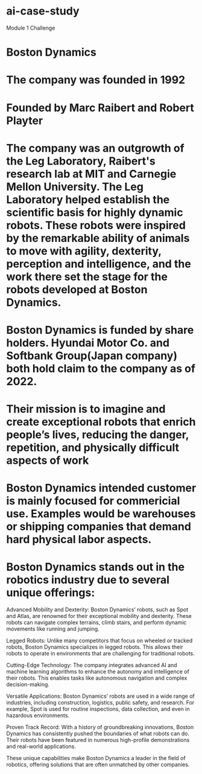 # ai-case-study
Module 1 Challenge
# Boston Dynamics
# The company was founded in 1992
# Founded by Marc Raibert and Robert Playter
# The company was an outgrowth of the Leg Laboratory, Raibert's research lab at MIT and Carnegie Mellon University. The Leg Laboratory helped establish the scientific basis for highly dynamic robots. These robots were inspired by the remarkable ability of animals to move with agility, dexterity, perception and intelligence, and the work there set the stage for the robots developed at Boston Dynamics.
# Boston Dynamics is funded by share holders. Hyundai Motor Co. and Softbank Group(Japan company) both hold claim to the company as of 2022.
# Their mission is to imagine and create exceptional robots that enrich people’s lives, reducing the danger, repetition, and physically difficult aspects of work
# Boston Dynamics intended customer is mainly focused for commericial use. Examples would be warehouses or shipping companies that demand hard physical labor aspects.
# Boston Dynamics stands out in the robotics industry due to several unique offerings:

Advanced Mobility and Dexterity: Boston Dynamics’ robots, such as Spot and Atlas, are renowned for their exceptional mobility and dexterity. These robots can navigate complex terrains, climb stairs, and perform dynamic movements like running and jumping.<br/>

Legged Robots: Unlike many competitors that focus on wheeled or tracked robots, Boston Dynamics specializes in legged robots. This allows their robots to operate in environments that are challenging for traditional robots.<br/>

Cutting-Edge Technology: The company integrates advanced AI and machine learning algorithms to enhance the autonomy and intelligence of their robots. This enables tasks like autonomous navigation and complex decision-making.<br/>

Versatile Applications: Boston Dynamics’ robots are used in a wide range of industries, including construction, logistics, public safety, and research. For example, Spot is used for routine inspections, data collection, and even in hazardous environments.<br/>

Proven Track Record: With a history of groundbreaking innovations, Boston Dynamics has consistently pushed the boundaries of what robots can do. Their robots have been featured in numerous high-profile demonstrations and real-world applications.<br/>

These unique capabilities make Boston Dynamics a leader in the field of robotics, offering solutions that are often unmatched by other companies.
